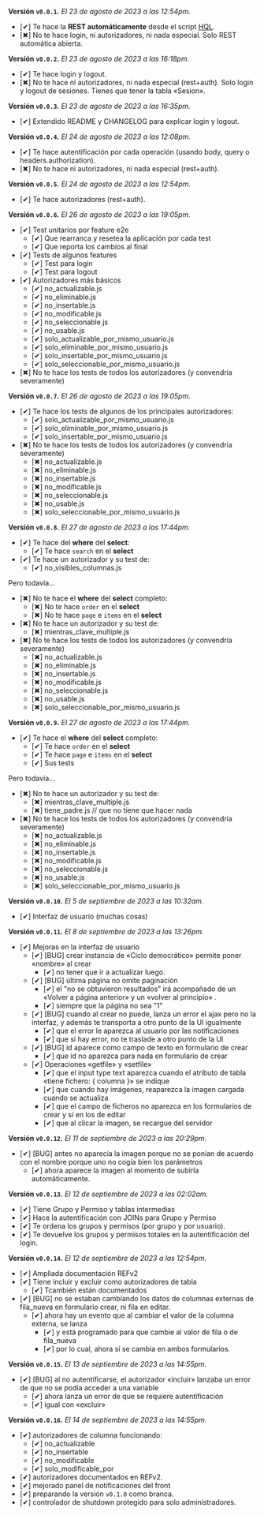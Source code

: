 **Versión `v0.0.1`.** *El 23 de agosto de 2023 a las 12:54pm.*

- [✔] Te hace la **REST automáticamente** desde el script [HQL](https://github.com/allnulled/h-query-language).
- [✖] No te hace login, ni autorizadores, ni nada especial. Solo REST automática abierta.

**Versión `v0.0.2`.** *El 23 de agosto de 2023 a las 16:18pm.*

- [✔] Te hace login y logout.
- [✖] No te hace ni autorizadores, ni nada especial (rest+auth). Solo login y logout de sesiones. Tienes que tener la tabla «Sesion».

**Versión `v0.0.3`.** *El 23 de agosto de 2023 a las 16:35pm.*

- [✔] Extendido README y CHANGELOG para explicar login y logout.

**Versión `v0.0.4`.** *El 24 de agosto de 2023 a las 12:08pm.*

- [✔] Te hace autentificación por cada operación (usando body, query o headers.authorization).
- [✖] No te hace ni autorizadores, ni nada especial (rest+auth).

**Versión `v0.0.5`.** *El 24 de agosto de 2023 a las 12:54pm.*

- [✔] Te hace autorizadores (rest+auth).

**Versión `v0.0.6`.** *El 26 de agosto de 2023 a las 19:05pm.*

- [✔] Test unitarios por feature e2e
  - [✔] Que rearranca y resetea la aplicación por cada test
  - [✔] Que reporta los cambios al final
- [✔] Tests de algunos features
  - [✔] Test para login
  - [✔] Test para logout
- [✔] Autorizadores más básicos
  - [✔] no_actualizable.js
  - [✔] no_eliminable.js
  - [✔] no_insertable.js
  - [✔] no_modificable.js
  - [✔] no_seleccionable.js
  - [✔] no_usable.js
  - [✔] solo_actualizable_por_mismo_usuario.js
  - [✔] solo_eliminable_por_mismo_usuario.js
  - [✔] solo_insertable_por_mismo_usuario.js
  - [✔] solo_seleccionable_por_mismo_usuario.js
- [✖] No te hace los tests de todos los autorizadores (y convendría severamente)

**Versión `v0.0.7`.** *El 26 de agosto de 2023 a las 19:05pm.*

- [✔] Te hace los tests de algunos de los principales autorizadores:
  - [✔] solo_actualizable_por_mismo_usuario.js
  - [✔] solo_eliminable_por_mismo_usuario.js
  - [✔] solo_insertable_por_mismo_usuario.js
- [✖] No te hace los tests de todos los autorizadores (y convendría severamente)
  - [✖] no_actualizable.js
  - [✖] no_eliminable.js
  - [✖] no_insertable.js
  - [✖] no_modificable.js
  - [✖] no_seleccionable.js
  - [✖] no_usable.js
  - [✖] solo_seleccionable_por_mismo_usuario.js


**Versión `v0.0.8`.** *El 27 de agosto de 2023 a las 17:44pm.*

- [✔] Te hace del **where** del **select**:
  - [✔] Te hace `search` en el **select**
- [✔] Te hace un autorizador y su test de:
  - [✔] no_visibles_columnas.js

Pero todavía...

- [✖] No te hace el **where** del **select** completo:
  - [✖] No te hace `order` en el **select**
  - [✖] No te hace `page` e `items` en el **select**
- [✖] No te hace un autorizador y su test de:
  - [✖] mientras_clave_multiple.js
- [✖] No te hace los tests de todos los autorizadores (y convendría severamente)
  - [✖] no_actualizable.js
  - [✖] no_eliminable.js
  - [✖] no_insertable.js
  - [✖] no_modificable.js
  - [✖] no_seleccionable.js
  - [✖] no_usable.js
  - [✖] solo_seleccionable_por_mismo_usuario.js

**Versión `v0.0.9`.** *El 27 de agosto de 2023 a las 17:44pm.*

- [✔] Te hace el **where** del **select** completo:
  - [✔] Te hace `order` en el **select**
  - [✔] Te hace `page` e `items` en el **select**
  - [✔] Sus tests

Pero todavía...

- [✖] No te hace un autorizador y su test de:
  - [✖] mientras_clave_multiple.js
  - [✖] tiene_padre.js // que no tiene que hacer nada
- [✖] No te hace los tests de todos los autorizadores (y convendría severamente)
  - [✖] no_actualizable.js
  - [✖] no_eliminable.js
  - [✖] no_insertable.js
  - [✖] no_modificable.js
  - [✖] no_seleccionable.js
  - [✖] no_usable.js
  - [✖] solo_seleccionable_por_mismo_usuario.js

**Versión `v0.0.10`.** *El 5 de septiembre de 2023 a las 10:32am.*

- [✔] Interfaz de usuario (muchas cosas)

**Versión `v0.0.11`.** *El 8 de septiembre de 2023 a las 13:26pm.*
- [✔] Mejoras en la interfaz de usuario
  - [✔] [BUG] crear instancia de «Ciclo democrático» permite poner «nombre» al crear
    - [✔] no tener que ir a actualizar luego.
  - [✔] [BUG] última página no omite paginación
    - [✔] el "no se obtuvieron resultados" irá acompañado de un «Volver a página anterior» y un «volver al principio» .
    - [✔] siempre que la página no sea "1"
  - [✔] [BUG] cuando al crear no puede, lanza un error el ajax pero no la interfaz, y además te transporta a otro punto de la UI igualmente
    - [✔] que el error le aparezca al usuario por las notificaciones
    - [✔] que si hay error, no te traslade a otro punto de la UI
  - [✔] [BUG] id aparece como campo de texto en formulario de crear
    - [✔] que id no aparezca para nada en formulario de crear
  - [✔] Operaciones «getfile» y «setfile»
    - [✔] que el input type text aparezca cuando el atributo de tabla «tiene fichero: { columna }» se indique
    - [✔] que cuando hay imágenes, reaparezca la imagen cargada cuando se actualiza
    - [✔] que el campo de ficheros no aparezca en los formularios de crear y sí en los de editar
    - [✔] que al clicar la imagen, se recargue del servidor

**Versión `v0.0.12`.** *El 11 de septiembre de 2023 a las 20:29pm.*
- [✔] [BUG] antes no aparecía la imagen porque no se ponían de acuerdo con el nombre porque uno no cogía bien los parámetros
  - [✔] ahora aparece la imagen al momento de subirla automáticamente.
  
**Versión `v0.0.13`.** *El 12 de septiembre de 2023 a las 02:02am.*
- [✔] Tiene Grupo y Permiso y tablas intermedias
- [✔] Hace la autentificación con JOINs para Grupo y Permiso
- [✔] Te ordena los grupos y permisos (por grupo y por usuario).
- [✔] Te devuelve los grupos y permisos totales en la autentificación del login.

**Versión `v0.0.14`.** *El 12 de septiembre de 2023 a las 12:54pm.*
- [✔] Ampliada documentación REFv2
- [✔] Tiene incluir y excluir como autorizadores de tabla
  - [✔] Tcambién están documentados
- [✔] [BUG] no se estaban cambiando los datos de columnas externas de fila_nueva en formulario crear, ni fila en editar.
  - [✔] ahora hay un evento que al cambiar el valor de la columna externa, se lanza
    - [✔] y está programado para que cambie al valor de fila o de fila_nueva
    - [✔] por lo cual, ahora sí se cambia en ambos formularios.

**Versión `v0.0.15`.** *El 13 de septiembre de 2023 a las 14:55pm.*
- [✔] [BUG] al no autentificarse, el autorizador «incluir» lanzaba un error de que no se podía acceder a una variable
  - [✔] ahora lanza un error de que se requiere autentificación
  - [✔] igual con «excluir»

**Versión `v0.0.16`.** *El 14 de septiembre de 2023 a las 14:55pm.*
- [✔] autorizadores de columna funcionando:
  - [✔] no_actualizable
  - [✔] no_insertable
  - [✔] no_modificable
  - [✔] solo_modificable_por
- [✔] autorizadores documentados en REFv2.
- [✔] mejorado panel de notificaciones del front
- [✔] preparando la versión `v0.1.0` como branca.
- [✔] controlador de shutdown protegido para solo administradores.